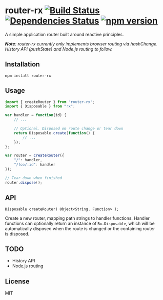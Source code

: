 # router-rx [![Build Status](https://travis-ci.org/lipsmack/router-rx.svg?branch=master)](https://travis-ci.org/lipsmack/router-rx) [![Dependencies Status](https://david-dm.org/lipsmack/router-rx.svg)](https://david-dm.org/lipsmack/router-rx) [![npm version](https://badge.fury.io/js/router-rx.svg)](http://badge.fury.io/js/router-rx)

A simple application router built around reactive principles.

_**Note:** router-rx currently only implements browser routing via hashChange. History API (pushState) and Node.js routing to follow._

## Installation

`npm install router-rx`

## Usage

```javascript
import { createRouter } from "router-rx";
import { Disposable } from "rx";

var handler = function(id) {
    // ...

    // Optional. Disposed on route change or tear down
    return Disposable.create(function() {
        // ...
    });
};

var router = createRouter({
    "/": handler,
    "/foo/:id": handler
});

// Tear down when finished
router.dispose();
```

## API

`Disposable createRouter( Object<String, Function> );`

Create a new router, mapping path strings to handler functions. Handler functions can optionally return an instance of `Rx.Disposable`, which will be automatically disposed when the route is changed or the containing router is disposed.

## TODO

* History API
* Node.js routing

## License

MIT
